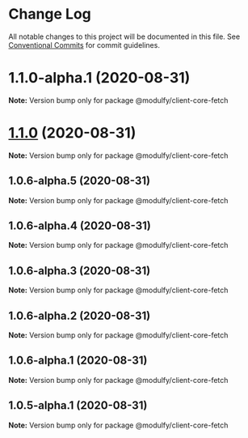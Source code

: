 # Change Log

All notable changes to this project will be documented in this file.
See [Conventional Commits](https://conventionalcommits.org) for commit guidelines.

# 1.1.0-alpha.1 (2020-08-31)

**Note:** Version bump only for package @modulfy/client-core-fetch





# [1.1.0](https://github.com/jmrapp1/Modulfy/compare/@modulfy/client-core-fetch@1.0.6-alpha.5...@modulfy/client-core-fetch@1.1.0) (2020-08-31)

**Note:** Version bump only for package @modulfy/client-core-fetch





## 1.0.6-alpha.5 (2020-08-31)

**Note:** Version bump only for package @modulfy/client-core-fetch





## 1.0.6-alpha.4 (2020-08-31)

**Note:** Version bump only for package @modulfy/client-core-fetch





## 1.0.6-alpha.3 (2020-08-31)

**Note:** Version bump only for package @modulfy/client-core-fetch





## 1.0.6-alpha.2 (2020-08-31)

**Note:** Version bump only for package @modulfy/client-core-fetch





## 1.0.6-alpha.1 (2020-08-31)

**Note:** Version bump only for package @modulfy/client-core-fetch





## 1.0.5-alpha.1 (2020-08-31)

**Note:** Version bump only for package @modulfy/client-core-fetch
